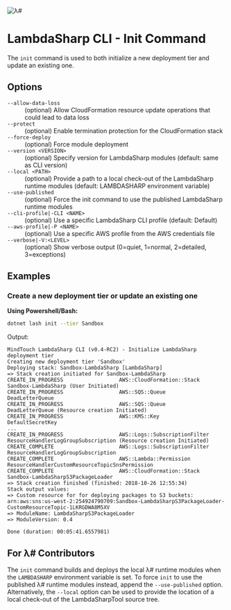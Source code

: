 ![λ#](../../../Docs/LambdaSharp_v2_small.png)

# LambdaSharp CLI - Init Command

The `init` command is used to both initialize a new deployment tier and update an existing one.

## Options

<dl>

<dt><code>--allow-data-loss</code></dt>
<dd>(optional) Allow CloudFormation resource update operations that could lead to data loss</dd>

<dt><code>--protect</code></dt>
<dd>(optional) Enable termination protection for the CloudFormation stack</dd>

<dt><code>--force-deploy</code></dt>
<dd>(optional) Force module deployment</dd>

<dt><code>--version &lt;VERSION&gt;</code></dt>
<dd>(optional) Specify version for LambdaSharp modules (default: same as CLI version)</dd>

<dt><code>--local &lt;PATH&gt;</code></dt>
<dd>(optional) Provide a path to a local check-out of the LambdaSharp runtime modules (default: LAMBDASHARP environment variable)</dd>

<dt><code>--use-published</code></dt>
<dd>(optional) Force the init command to use the published LambdaSharp runtime modules</dd>

<dt><code>--cli-profile|-CLI &lt;NAME&gt;</code></dt>
<dd>(optional) Use a specific LambdaSharp CLI profile (default: Default)</dd>

<dt><code>--aws-profile|-P &lt;NAME&gt;</code></dt>
<dd>(optional) Use a specific AWS profile from the AWS credentials file</dd>

<dt><code>--verbose|-V:&lt;LEVEL&gt;</code></dt>
<dd>(optional) Show verbose output (0=quiet, 1=normal, 2=detailed, 3=exceptions)</dd>

</dl>

## Examples

### Create a new deployment tier or update an existing one

__Using Powershell/Bash:__
```bash
dotnet lash init --tier Sandbox
```

Output:
```
MindTouch LambdaSharp CLI (v0.4-RC2) - Initialize LambdaSharp deployment tier
Creating new deployment tier 'Sandbox'
Deploying stack: Sandbox-LambdaSharp [LambdaSharp]
=> Stack creation initiated for Sandbox-LambdaSharp
CREATE_IN_PROGRESS                  AWS::CloudFormation::Stack                              Sandbox-LambdaSharp (User Initiated)
CREATE_IN_PROGRESS                  AWS::SQS::Queue                                         DeadLetterQueue
CREATE_IN_PROGRESS                  AWS::SQS::Queue                                         DeadLetterQueue (Resource creation Initiated)
CREATE_IN_PROGRESS                  AWS::KMS::Key                                           DefaultSecretKey
...
CREATE_IN_PROGRESS                  AWS::Logs::SubscriptionFilter                           ResourceHandlerLogGroupSubscription (Resource creation Initiated)
CREATE_COMPLETE                     AWS::Logs::SubscriptionFilter                           ResourceHandlerLogGroupSubscription
CREATE_COMPLETE                     AWS::Lambda::Permission                                 ResourceHandlerCustomResourceTopicSnsPermission
CREATE_COMPLETE                     AWS::CloudFormation::Stack                              Sandbox-LambdaSharpS3PackageLoader
=> Stack creation finished (finished: 2018-10-26 12:55:34)
Stack output values:
=> Custom resource for for deploying packages to S3 buckets: arn:aws:sns:us-west-2:254924790709:Sandbox-LambdaSharpS3PackageLoader-CustomResourceTopic-1LKRGDWA8M5XV
=> ModuleName: LambdaSharpS3PackageLoader
=> ModuleVersion: 0.4

Done (duration: 00:05:41.6557981)
```

## For λ# Contributors
The `init` command builds and deploys the local λ# runtime modules when the `LAMBDASHARP` environment variable is set. To force `init` to use the published λ# runtime modules instead, append the `--use-published` option. Alternatively, the `--local` option can be used to provide the location of a local check-out of the LambdaSharpTool source tree.

